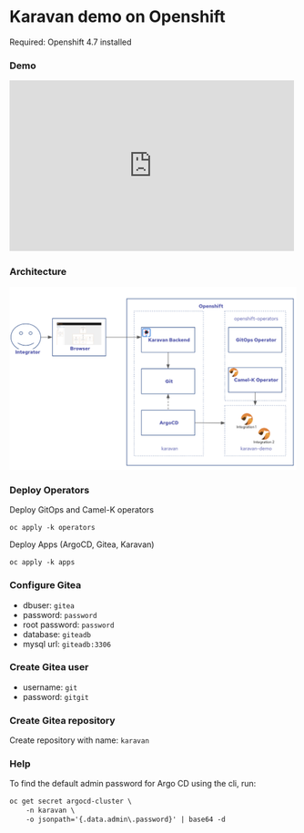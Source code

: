 # Karavan demo on Openshift
Required: Openshift 4.7 installed

### Demo
<iframe width="500" height="300" src="https://www.youtube.com/embed/CUCpw1UFLCc>" frameborder="0" allowfullscreen></iframe>


### Architecture
![Architecture](karavan-cloud.png)

### Deploy Operators
Deploy GitOps and Camel-K operators
```shell
oc apply -k operators
```
Deploy Apps (ArgoCD, Gitea, Karavan)
```shell
oc apply -k apps
```

### Configure Gitea

- dbuser: `gitea`
- password: `password`
- root password: `password`
- database: `giteadb`
- mysql url: `giteadb:3306`

### Create Gitea user

- username: `git`
- password: `gitgit`

### Create Gitea repository
Create repository with name: `karavan`

### Help
To find the default admin password for Argo CD using the cli, run:

```
oc get secret argocd-cluster \
    -n karavan \
    -o jsonpath='{.data.admin\.password}' | base64 -d
```
